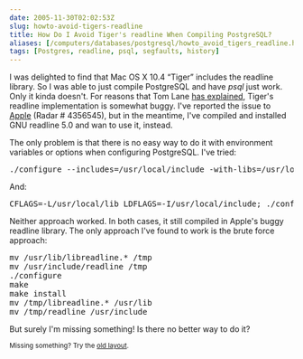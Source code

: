 ```yaml
--- 
date: 2005-11-30T02:02:53Z
slug: howto-avoid-tigers-readline
title: How Do I Avoid Tiger's readline When Compiling PostgreSQL?
aliases: [/computers/databases/postgresql/howto_avoid_tigers_readline.html]
tags: [Postgres, readline, psql, segfaults, history]
---
```


<p>I was delighted to find that Mac OS X 10.4 <q>Tiger</q> includes the readline library. So I was able to just compile PostgreSQL and have <em>psql</em> just work. Only it kinda doesn't. For reasons that Tom Lane <a href="http://archives.postgresql.org/pgsql-hackers/2005-08/msg01013.php" title="Tom Lane explains why Tiger's readline library causes a segfualt or error on exiting psql">has explained</a>, Tiger's readline implementation is somewhat buggy. I've reported the issue to <a href="http://bugreporter.apple.com/" title="Apple Bug Reporter">Apple</a> (Radar # 4356545), but in the meantime, I've compiled and installed GNU readline 5.0 and wan to use it, instead.</p>

<p>The only problem is that there is no easy way to do it with environment variables or options when configuring PostgreSQL. I've tried:</p>

<pre>
./configure &#x002d;-includes=/usr/local/include &#x002d;with-libs=/usr/local/lib
</pre>

<p>And:</p>

<pre>
CFLAGS=-L/usr/local/lib LDFLAGS=-I/usr/local/include; ./configure
</pre>

<p>Neither approach worked. In both cases, it still compiled in Apple's buggy readline library. The only approach I've found to work is the brute force approach:</p>

<pre>
mv /usr/lib/libreadline.* /tmp
mv /usr/include/readline /tmp
./configure
make
make install
mv /tmp/libreadline.* /usr/lib
mv /tmp/readline /usr/include
</pre>

<p>But surely I'm missing something! Is there no better way to do it?</p>

<p class="past"><small>Missing something? Try the <a rel="nofollow" href="http://past.justatheory.com/computers/databases/postgresql/howto_avoid_tigers_readline.html">old layout</a>.</small></p>



